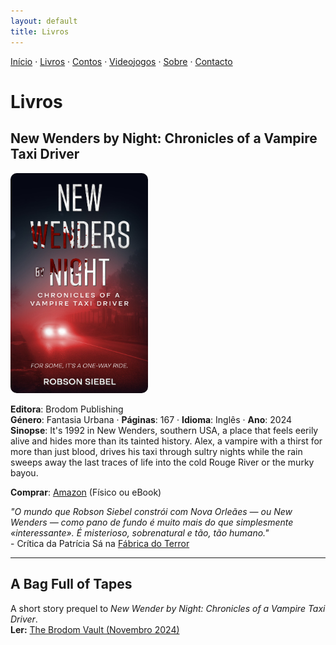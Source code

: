 ```yaml
---
layout: default
title: Livros
---
```

[Início](index.md) · [Livros](livros.md) · [Contos](contos.md) · [Videojogos](videojogos.md) · [Sobre](sobre.md) · [Contacto](contacto.md)

# Livros

## New Wenders by Night: Chronicles of a Vampire Taxi Driver
<img src="/assets/img/new_wenders_cover.jpg"
     alt='Capa de "Meu Livro"'
     style="width:220px; height:auto; border-radius:10px;">

**Editora**: Brodom Publishing  
**Género**: Fantasia Urbana · **Páginas**: 167 · **Idioma**: Inglês · **Ano**: 2024  
**Sinopse**: It's 1992 in New Wenders, southern USA, a place that feels eerily alive and hides more than its tainted history. Alex, a vampire with a thirst for more than just blood, drives his taxi through sultry nights while the rain sweeps away the last traces of life into the cold Rouge River or the murky bayou.

**Comprar**: [Amazon](https://www.amazon.com/New-Wenders-Night-Chronicles-Vampire-ebook/dp/B0DJKZDL8Y) (Físico ou eBook)

_"O mundo que Robson Siebel constrói com Nova Orleães — ou New Wenders — como pano de fundo é muito mais do que simplesmente «interessante». É misterioso, sobrenatural e tão, tão humano."_  
     - Crítica da Patrícia Sá na [Fábrica do Terror](https://www.fabrica-do-terror.com/critica-a-new-wenders-by-night-chronicles-of-a-vampire-taxi-driver-de-robson-siebel/)  

---

## A Bag Full of Tapes

A short story prequel to _New Wender by Night: Chronicles of a Vampire Taxi Driver_.  
**Ler:** [The Brodom Vault (Novembro 2024)](https://mailchi.mp/brodompublishing/the-brodom-vault-57)

